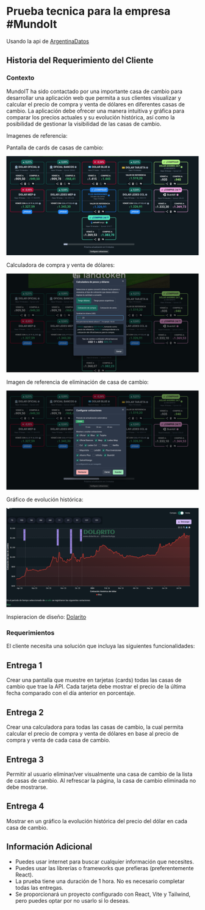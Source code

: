 
# Prueba tecnica para la empresa #MundoIt

Usando la api de [ArgentinaDatos](https://argentinadatos.com/docs/operations/get-cotizaciones-dolares.html)

## Historia del Requerimiento del Cliente

### Contexto

MundoIT ha sido contactado por una importante casa de cambio para desarrollar una aplicación web que permita a sus clientes visualizar y calcular el precio de compra y venta de dólares en diferentes casas de cambio. La aplicación debe ofrecer una manera intuitiva y gráfica para comparar los precios actuales y su evolución histórica, así como la posibilidad de gestionar la visibilidad de las casas de cambio.

Imagenes de referencia:

Pantalla de cards de casas de cambio:

![Imagen de referencia](./img/image.png)

Calculadora de compra y venta de dólares:

![Imagen de referencia](./img/image1.png)

Imagen de referencia de eliminación de casa de cambio:

![Imagen de referencia](./img/image2.png)

Gráfico de evolución histórica:

![Imagen de referencia](./img/image3.png)

Inspieracion de diseño: [Dolarito](https://www.dolarito.ar/)

### Requerimientos

El cliente necesita una solución que incluya las siguientes funcionalidades:

## Entrega 1

Crear una pantalla que muestre en tarjetas (cards) todas las casas de cambio que trae la API. Cada tarjeta debe mostrar el precio de la última fecha comparado con el día anterior en porcentaje.

## Entrega 2

Crear una calculadora para todas las casas de cambio, la cual permita calcular el precio de compra y venta de dólares en base al precio de compra y venta de cada casa de cambio.

## Entrega 3

Permitir al usuario eliminar/ver visualmente una casa de cambio de la lista de casas de cambio. Al refrescar la página, la casa de cambio eliminada no debe mostrarse.

## Entrega 4

Mostrar en un gráfico la evolución histórica del precio del dólar en cada casa de cambio.

## Información Adicional

- Puedes usar internet para buscar cualquier información que necesites.
- Puedes usar las librerías o frameworks que prefieras (preferentemente React).
- La prueba tiene una duración de 1 hora. No es necesario completar todas las entregas.
- Se proporcionará un proyecto configurado con React, Vite y Tailwind, pero puedes optar por no usarlo si lo deseas.

